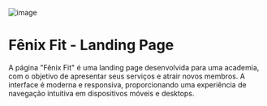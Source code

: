![image](https://github.com/user-attachments/assets/47c0439b-b87b-442a-9596-55eb3c63992e)

# Fênix Fit - Landing Page


A página "Fênix Fit" é uma landing page desenvolvida para uma academia, com o objetivo de
apresentar seus serviços e atrair novos membros. A interface é moderna e responsiva, proporcionando 
uma experiência de navegação intuitiva em dispositivos móveis e desktops.
 
 
